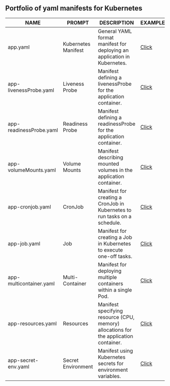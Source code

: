 ## Portfolio of yaml manifests for Kubernetes

| NAME                   | PROMPT               | DESCRIPTION                                                                   | EXAMPLE  |
|------------------------|----------------------|------------------------------------------------------------------------------|----------|
| app.yaml               | Kubernetes Manifest | General YAML format manifest for deploying an application in Kubernetes.     |     [Click](https://github.com/StasSweepy/manifests-k8s/blob/main/app.yaml)     |
| app-livenessProbe.yaml | Liveness Probe       | Manifest defining a livenessProbe for the application container.              |     [Click](https://github.com/StasSweepy/manifests-k8s/blob/main/app-livenessProbe.yaml)     |
| app-readinessProbe.yaml| Readiness Probe      | Manifest defining a readinessProbe for the application container.             |      [Click](https://github.com/StasSweepy/manifests-k8s/blob/main/app-readinessProbe.yaml)    |
| app-volumeMounts.yaml  | Volume Mounts        | Manifest describing mounted volumes in the application container.            |     [Click](https://github.com/StasSweepy/manifests-k8s/blob/main/app-volumeMounts.yaml)     |
| app-cronjob.yaml       | CronJob              | Manifest for creating a CronJob in Kubernetes to run tasks on a schedule.     |     [Click](https://github.com/StasSweepy/manifests-k8s/blob/main/app-cronjob.yaml)     |
| app-job.yaml           | Job                  | Manifest for creating a Job in Kubernetes to execute one-off tasks.           |      [Click](https://github.com/StasSweepy/manifests-k8s/blob/main/app-job.yaml)    |
| app-multicontainer.yaml| Multi-Container      | Manifest for deploying multiple containers within a single Pod.               |     [Click](https://github.com/StasSweepy/manifests-k8s/blob/main/app-multicontainer.yaml)     |
| app-resources.yaml     | Resources            | Manifest specifying resource (CPU, memory) allocations for the application container. |     [Click](https://github.com/StasSweepy/manifests-k8s/blob/main/app-resources.yaml)     |
| app-secret-env.yaml    | Secret Environment   | Manifest using Kubernetes secrets for environment variables.                 |      [Click](https://github.com/StasSweepy/manifests-k8s/blob/main/app-secret-env.yaml)    |
